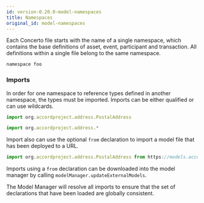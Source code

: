 ```yaml
---
id: version-0.20.0-model-namespaces
title: Namespaces
original_id: model-namespaces
---
```


Each Concerto file starts with the name of a single namespace, which contains the base definitions of asset, event, participant and transaction. All definitions within a single file belong to the same namespace.

```js
namespace foo
```

### Imports

In order for one namespace to reference types defined in another namespace, the types must be imported. Imports can be either qualified or can use wildcards.

```js
import org.accordproject.address.PostalAddress
```

```js
import org.accordproject.address.*
```

Import also can use the optional `from` declaration to import a model file that has been deployed to a URL.

```js
import org.accordproject.address.PostalAddress from https://models.accordproject.org/address.cto
```

Imports using a `from` declaration can be downloaded into the model manager by calling `modelManager.updateExternalModels`.

The Model Manager will resolve all imports to ensure that the set of declarations that have been loaded are globally consistent. 

